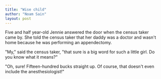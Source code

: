```yaml
---
title: "Wise child"
author: "Noam Sain"
layout: post
---
```


Five and half year-old Jennie answered the door when the census taker came by. She told the census taker that her daddy was a doctor and wasn't home because he was performing an appendectomy.

"My," said the census taker, "that sure is a big word for such a little girl. Do you know what it means?"

"Oh, sure! Fifteen-hundred bucks straight up. Of course, that doesn't even include the anesthesiologist!"
